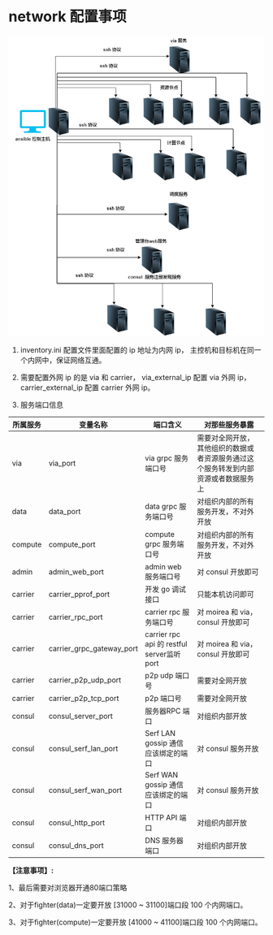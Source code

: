 # network 配置事项

![ansible](../../img/ansible.png)

1. inventory.ini 配置文件里面配置的 ip 地址为内网 ip， 主控机和目标机在同一个内网中，保证网络互通。

2. 需要配置外网 ip 的是 via 和 carrier， via_external_ip 配置 via 外网 ip， carrier_external_ip 配置 carrier 外网 ip。

3. 服务端口信息
   
| 所属服务 | 变量名称  | 端口含义 | 对那些服务暴露 |
|  ----  | ----  |  ----  | ----  | 
|   via | via_port  |  via grpc 服务端口号  | 需要对全网开放，其他组织的数据或者资源服务通过这个服务转发到内部资源或者数据服务上 | 
|   data | data_port  |  data grpc 服务端口号  | 对组织内部的所有服务开发，不对外开放  | 
|  compute  | compute_port  |  compute grpc 服务端口号  | 对组织内部的所有服务开发，不对外开放  | 
|  admin  | admin_web_port  |  admin web 服务端口号  | 对 consul 开放即可  | 
|  carrier  | carrier_pprof_port  |  开发 go 调试接口  | 只能本机访问即可  | 
|  carrier  | carrier_rpc_port  | carrier rpc 服务端口号   |  对  moirea 和 via， consul 开放即可  |
|  carrier  | carrier_grpc_gateway_port  | carrier rpc api 的 restful server监听port  | 对  moirea 和 via， consul 开放即可  |
|  carrier  | carrier_p2p_udp_port  |  p2p udp 端口号  | 需要对全网开放  |
|  carrier  | carrier_p2p_tcp_port  |  p2p  端口号  | 需要对全网开放  |
|  consul  | consul_server_port  | 服务器RPC 端口   |  对组织内部开放 |
|  consul  | consul_serf_lan_port  | Serf LAN gossip 通信应该绑定的端口 | 对 consul 服务开放  |
|  consul  | consul_serf_wan_port  |  Serf WAN gossip 通信应该绑定的端口  | 对 consul 服务开放  |
|  consul  | consul_http_port  | HTTP API 端口  | 对组织内部开放  |
|  consul  | consul_dns_port  | DNS 服务器端口  | 对组织内部开放  |


**【注意事项】:** 

1、最后需要对浏览器开通80端口策略

2、对于fighter(data)一定要开放 [31000 ~ 31100]端口段 100 个内网端口。

3、对于fighter(compute)一定要开放 [41000 ~ 41100]端口段 100 个内网端口。